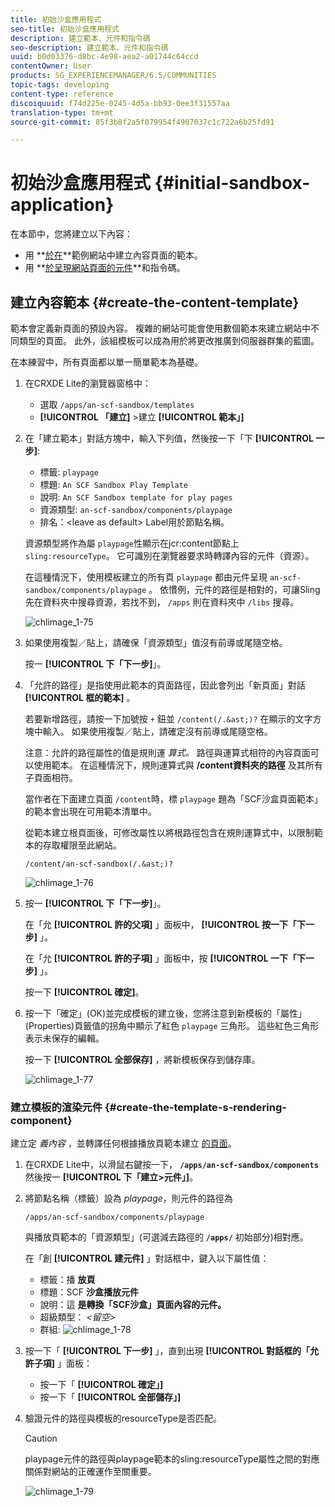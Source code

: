 ```yaml
---
title: 初始沙盒應用程式
seo-title: 初始沙盒應用程式
description: 建立範本、元件和指令碼
seo-description: 建立範本、元件和指令碼
uuid: b0d03376-d8bc-4e98-aea2-a01744c64ccd
contentOwner: User
products: SG_EXPERIENCEMANAGER/6.5/COMMUNITIES
topic-tags: developing
content-type: reference
discoiquuid: f74d225e-0245-4d5a-bb93-0ee3f31557aa
translation-type: tm+mt
source-git-commit: 85f3b8f2a5f079954f4907037c1c722a6b25fd91

---
```



# 初始沙盒應用程式 {#initial-sandbox-application}

在本節中，您將建立以下內容：

* 用 **[於在](#createthepagetemplate)**範例網站中建立內容頁面的範本。
* 用 **[於呈現網站頁面的元件](#create-the-template-s-rendering-component)**和指令碼。

## 建立內容範本 {#create-the-content-template}

範本會定義新頁面的預設內容。 複雜的網站可能會使用數個範本來建立網站中不同類型的頁面。 此外，該組模板可以成為用於將更改推廣到伺服器群集的藍圖。

在本練習中，所有頁面都以單一簡單範本為基礎。

1. 在CRXDE Lite的瀏覽器窗格中：

   * 選取 `/apps/an-scf-sandbox/templates`
   * **[!UICONTROL 「建立]** >建立 **[!UICONTROL 範本」]**

1. 在「建立範本」對話方塊中，輸入下列值，然後按一下「下 **[!UICONTROL 一步]**:

   * 標籤: `playpage`
   * 標題: `An SCF Sandbox Play Template`
   * 說明: `An SCF Sandbox template for play pages`
   * 資源類型: `an-scf-sandbox/components/playpage`
   * 排名：&lt;leave as default>
   Label用於節點名稱。

   資源類型將作為屬 `playpage`性顯示在jcr:content節點上 `sling:resourceType`。 它可識別在瀏覽器要求時轉譯內容的元件（資源）。

   在這種情況下，使用模板建立的所有頁 `playpage` 都由元件呈現 `an-scf-sandbox/components/playpage` 。 依慣例，元件的路徑是相對的，可讓Sling先在資料夾中搜尋資源，若找不到， `/apps` 則在資料夾中 `/libs` 搜尋。

   ![chlimage_1-75](assets/chlimage_1-75.png)

1. 如果使用複製／貼上，請確保「資源類型」值沒有前導或尾隨空格。

   按一 **[!UICONTROL 下「下一步]**」。

1. 「允許的路徑」是指使用此範本的頁面路徑，因此會列出「新頁面」對話 **[!UICONTROL 框的範本]** 。

   若要新增路徑，請按一下加號按 `+` 鈕並 `/content(/.&ast;)?` 在顯示的文字方塊中輸入。 如果使用複製／貼上，請確定沒有前導或尾隨空格。

   注意：允許的路徑屬性的值是規則運 *算式。* 路徑與運算式相符的內容頁面可以使用範本。 在這種情況下，規則運算式與 **/content資料夾的路徑** 及其所有子頁面相符。

   當作者在下面建立頁面 `/content`時，標 `playpage` 題為「SCF沙盒頁面範本」的範本會出現在可用範本清單中。

   從範本建立根頁面後，可修改屬性以將根路徑包含在規則運算式中，以限制範本的存取權限至此網站。

   `/content/an-scf-sandbox(/.&ast;)?`

   ![chlimage_1-76](assets/chlimage_1-76.png)

1. 按一 **[!UICONTROL 下「下一步]**」。

   在「允 **[!UICONTROL 許的父項]** 」面板中， **[!UICONTROL 按一下「下一步]** 」。

   在「允 **[!UICONTROL 許的子項]** 」面板中，按 **[!UICONTROL 一下「下一步]** 」。

   按一下 **[!UICONTROL 確定]**。

1. 按一下「確定」(OK)並完成模板的建立後，您將注意到新模板的「屬性」(Properties)頁籤值的拐角中顯示了紅色 `playpage` 三角形。 這些紅色三角形表示未保存的編輯。

   按一下 **[!UICONTROL 全部保存]** ，將新模板保存到儲存庫。

   ![chlimage_1-77](assets/chlimage_1-77.png)

### 建立模板的渲染元件 {#create-the-template-s-rendering-component}

建立定 *義內容* ，並轉譯任何根據播放頁範本建立 [的頁面](#createthepagetemplate)。

1. 在CRXDE Lite中，以滑鼠右鍵按一下， **`/apps/an-scf-sandbox/components`** 然後按一 **[!UICONTROL 下「建立>元件」]**。
1. 將節點名稱（標籤）設為 *playpage*，則元件的路徑為

   `/apps/an-scf-sandbox/components/playpage`

   與播放頁範本的「資源類型」(可選減去路徑的 **`/apps/`** 初始部分)相對應。

   在「創 **[!UICONTROL 建元件]** 」對話框中，鍵入以下屬性值：

   * 標籤：播 **放頁**
   * 標題：SCF **沙盒播放元件**
   * 說明：這 **是轉換「SCF沙盒」頁面內容的元件。**
   * 超級類型： *&lt;留空>*
   * 群組:
   ![chlimage_1-78](assets/chlimage_1-78.png)

1. 按一下「 **[!UICONTROL 下一步]** 」，直到出現 **[!UICONTROL 對話框的「允許子項]** 」面板：

   * 按一下「 **[!UICONTROL 確定」]**
   * 按一下「 **[!UICONTROL 全部儲存」]**

1. 驗證元件的路徑與模板的resourceType是否匹配。

   >[!CAUTION]
   >
   >playpage元件的路徑與playpage範本的sling:resourceType屬性之間的對應關係對網站的正確運作至關重要。

   ![chlimage_1-79](assets/chlimage_1-79.png)